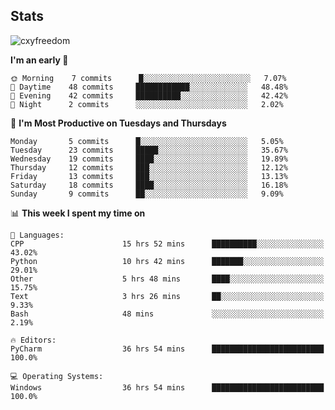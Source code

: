 ## Stats

<p><img src="https://github-readme-stats.vercel.app/api?username=Abhineel-Nandi&show_icons=true&theme=dracula" alt="cxyfreedom" /></p>

<!--START_SECTION:waka-->
**I'm an early 🐤** 

```text
🌞 Morning    7 commits      █░░░░░░░░░░░░░░░░░░░░░░░░   7.07% 
🌆 Daytime    48 commits     ████████████░░░░░░░░░░░░░   48.48% 
🌃 Evening    42 commits     ██████████░░░░░░░░░░░░░░░   42.42% 
🌙 Night      2 commits      ░░░░░░░░░░░░░░░░░░░░░░░░░   2.02%

```
📅 **I'm Most Productive on Tuesdays and Thursdays** 

```text
Monday       5 commits      █░░░░░░░░░░░░░░░░░░░░░░░░   5.05% 
Tuesday      23 commits     █████░░░░░░░░░░░░░░░░░░░░   35.67% 
Wednesday    19 commits     ████░░░░░░░░░░░░░░░░░░░░░   19.89% 
Thursday     12 commits     ███░░░░░░░░░░░░░░░░░░░░░░   12.12% 
Friday       13 commits     ███░░░░░░░░░░░░░░░░░░░░░░   13.13% 
Saturday     18 commits     ████░░░░░░░░░░░░░░░░░░░░░   16.18% 
Sunday       9 commits      ██░░░░░░░░░░░░░░░░░░░░░░░   9.09%

```


📊 **This week I spent my time on** 

```text
💬 Languages: 
CPP                      15 hrs 52 mins      ██████████░░░░░░░░░░░░░░░   43.02% 
Python                   10 hrs 42 mins      ███████░░░░░░░░░░░░░░░░░░   29.01% 
Other                    5 hrs 48 mins       ████░░░░░░░░░░░░░░░░░░░░░   15.75% 
Text                     3 hrs 26 mins       ██░░░░░░░░░░░░░░░░░░░░░░░   9.33% 
Bash                     48 mins             ░░░░░░░░░░░░░░░░░░░░░░░░░   2.19%

🔥 Editors: 
PyCharm                  36 hrs 54 mins      █████████████████████████   100.0%

💻 Operating Systems: 
Windows                  36 hrs 54 mins      █████████████████████████   100.0%

```


<!--END_SECTION:waka-->

